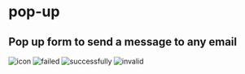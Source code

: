 # pop-up
## Pop up form to send a message to any email

![icon](https://user-images.githubusercontent.com/99995087/221430535-104b096a-cb6b-461f-a527-8c74c16ada6b.gif)
![failed](https://user-images.githubusercontent.com/99995087/221430571-5025ab98-39a3-4c36-b34e-4ce7181b965c.gif)
![successfully](https://user-images.githubusercontent.com/99995087/221430589-366926d6-eceb-445e-b666-cc33cb4975c5.gif)
![invalid](https://user-images.githubusercontent.com/99995087/221430603-8b6a369b-a615-4f35-abb0-6650eb598257.gif)
